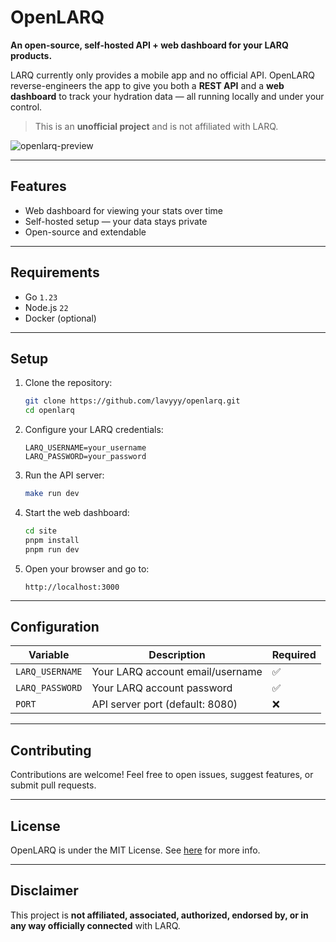 # OpenLARQ

**An open-source, self-hosted API + web dashboard for your LARQ products.**

LARQ currently only provides a mobile app and no official API. OpenLARQ reverse-engineers the app to give you both a **REST API** and a **web dashboard** to track your hydration data — all running locally and under your control.

> This is an **unofficial project** and is not affiliated with LARQ.

![openlarq-preview](https://cdn.barking.dev/openlarq-preview.png)

---

## Features

- Web dashboard for viewing your stats over time
- Self-hosted setup — your data stays private
- Open-source and extendable

---

## Requirements

- Go `1.23`
- Node.js `22`
- Docker (optional)

---

## Setup

1. Clone the repository:

   ```bash
   git clone https://github.com/lavyyy/openlarq.git
   cd openlarq
   ```

2. Configure your LARQ credentials:

   ```env
   LARQ_USERNAME=your_username
   LARQ_PASSWORD=your_password
   ```

3. Run the API server:

   ```bash
   make run dev
   ```

4. Start the web dashboard:

   ```bash
   cd site
   pnpm install
   pnpm run dev
   ```

5. Open your browser and go to:
   ```
   http://localhost:3000
   ```

---

## Configuration

| Variable        | Description                      | Required |
| --------------- | -------------------------------- | -------- |
| `LARQ_USERNAME` | Your LARQ account email/username | ✅       |
| `LARQ_PASSWORD` | Your LARQ account password       | ✅       |
| `PORT`          | API server port (default: 8080)  | ❌       |

---

## Contributing

Contributions are welcome! Feel free to open issues, suggest features, or submit pull requests.

---

## License

OpenLARQ is under the MIT License. See [here](LICENSE) for more info.

---

## Disclaimer

This project is **not affiliated, associated, authorized, endorsed by, or in any way officially connected** with LARQ.
